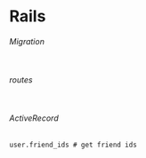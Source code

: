 # Rails

###### Migration
```
```

###### routes
```
```

###### ActiveRecord
```
user.friend_ids # get friend ids

```
